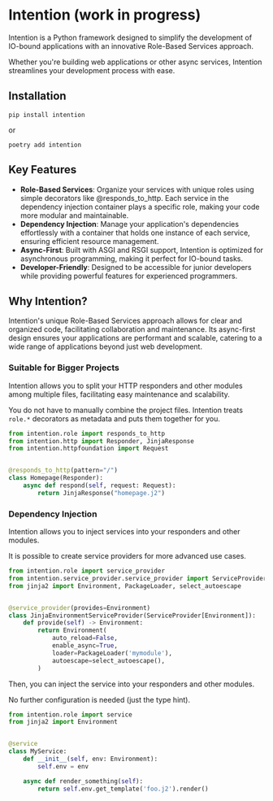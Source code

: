 # Intention (work in progress)

Intention is a Python framework designed to simplify the development of IO-bound applications with an innovative Role-Based Services approach. 

Whether you're building web applications or other async services, Intention streamlines your development process with ease.

## Installation

```
pip install intention
```

or

```
poetry add intention
```

## Key Features

- **Role-Based Services**: Organize your services with unique roles using simple decorators like @responds_to_http. Each service in the dependency injection container plays a specific role, making your code more modular and maintainable.
- **Dependency Injection**: Manage your application's dependencies effortlessly with a container that holds one instance of each service, ensuring efficient resource management.
- **Async-First**: Built with ASGI and RSGI support, Intention is optimized for asynchronous programming, making it perfect for IO-bound tasks.
- **Developer-Friendly**: Designed to be accessible for junior developers while providing powerful features for experienced programmers.

## Why Intention?

Intention's unique Role-Based Services approach allows for clear and organized code, facilitating collaboration and maintenance. Its async-first design ensures your applications are performant and scalable, catering to a wide range of applications beyond just web development.

### Suitable for Bigger Projects

Intention allows you to split your HTTP responders and other modules among multiple files, facilitating easy maintenance and scalability.

You do not have to manually combine the project files. Intention treats `role.*` decorators as metadata and puts them together for you.

```py
from intention.role import responds_to_http
from intention.http import Responder, JinjaResponse
from intention.httpfoundation import Request


@responds_to_http(pattern="/")
class Homepage(Responder):
    async def respond(self, request: Request):
        return JinjaResponse("homepage.j2")
```

### Dependency Injection

Intention allows you to inject services into your responders and other modules.

It is possible to create service providers for more advanced use cases.

```py
from intention.role import service_provider
from intention.service_provider.service_provider import ServiceProvider
from jinja2 import Environment, PackageLoader, select_autoescape


@service_provider(provides=Environment)
class JinjaEnvironmentServiceProvider(ServiceProvider[Environment]):
    def provide(self) -> Environment:
        return Environment(
            auto_reload=False,
            enable_async=True,
            loader=PackageLoader('mymodule'),
            autoescape=select_autoescape(),
        )
```

Then, you can inject the service into your responders and other modules. 

No further configuration is needed (just the type hint).

```py
from intention.role import service
from jinja2 import Environment


@service
class MyService:
    def __init__(self, env: Environment):
        self.env = env

    async def render_something(self):
        return self.env.get_template('foo.j2').render()
```
